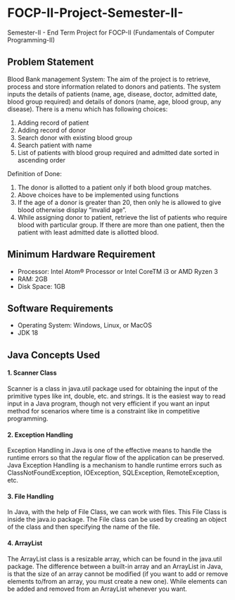 # FOCP-II-Project-Semester-II-
Semester-II - End Term Project for FOCP-II (Fundamentals of Computer Programming-II) 


## Problem Statement 
Blood Bank management System: The aim of the project is to retrieve, process and store information related to donors and patients. The system inputs the details of patients (name, age, disease, doctor, admitted date, blood group required) and details of donors (name, age, blood group, any disease). There is a menu which has following choices:
1. Adding record of patient
2. Adding record of donor
3. Search donor with existing blood group
4. Search patient with name
5. List of patients with blood group required and admitted date sorted in ascending order

Definition of Done:
1.	The donor is allotted to a patient only if both blood group matches. 
2.	Above choices have to be implemented using functions
3.	If the age of a donor is greater than 20, then only he is allowed to give blood otherwise display “invalid age”.
4.	While assigning donor to patient, retrieve the list of patients who require blood with particular group. If there are more than one patient, then the patient with least admitted date is allotted blood.



## Minimum Hardware Requirement 
* Processor: Intel Atom® Processor or Intel CoreTM i3 or AMD Ryzen 3
* RAM: 2GB
* Disk Space: 1GB

## Software Requirements 
* Operating System: Windows, Linux, or MacOS
* JDK 18 

## Java Concepts Used
#### 1. Scanner Class
Scanner is a class in java.util package used for obtaining the input of the primitive types like int, double, etc. and strings. It is the easiest way to read input in a Java program, though not very efficient if you want an input method for scenarios where time is a constraint like in competitive programming.

#### 2. Exception Handling
Exception Handling in Java is one of the effective means to handle the runtime errors so that the regular flow of the application can be preserved. Java Exception    Handling is a mechanism to handle runtime errors such as ClassNotFoundException, IOException, SQLException, RemoteException, etc.

#### 3. File Handling
In Java, with the help of File Class, we can work with files. This File Class is inside the java.io package. The File class can be used by creating an object of the class and then specifying the name of the file.

#### 4. ArrayList
The ArrayList class is a resizable array, which can be found in the java.util package.
The difference between a built-in array and an ArrayList in Java, is that the size of an array cannot be modified (if you want to add or remove elements to/from an array, you must create a new one). While elements can be added and removed from an ArrayList whenever you want. 



